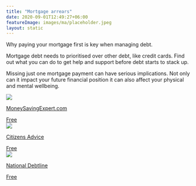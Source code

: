 ```yaml
---
title: "Mortgage arrears"
date: 2020-09-01T12:49:27+06:00
featureImage: images/ma/placeholder.jpeg
layout: static
---
```


Why paying your mortgage first is key when managing debt.

Mortgage debt needs to prioritised over other debt, like credit cards. Find out what you can do to get help and support before debt starts to stack up.

Missing just one mortgage payment can have serious implications. Not only can it impact your future financial position it can also affect your physical and mental wellbeing.

<a class="ma-link" href="https://www.moneysavingexpert.com/mortgages/mortgage-arrears-help/"><div class="ma-card ma-card-Wealth"><div class="ma-icon"><img src ="/images/icon-check.png"/></div><div class="ma-name"><p>MoneySavingExpert.com</p></div><div class="ma-paid-text"><span>Free </span></div></div></a><a class="ma-link" href="https://www.citizensadvice.org.uk/debt-and-money/help-with-debt/dealing-with-urgent-debts/dealing-with-mortgage-arrears/"><div class="ma-card ma-card-Wealth"><div class="ma-icon"><img src ="/images/icon-check.png"/></div><div class="ma-name"><p>Citizens Advice</p></div><div class="ma-paid-text"><span>Free </span></div></div></a><a class="ma-link" href="https://www.nationaldebtline.org/fact-sheet-library/mortgage-arrears-ew/"><div class="ma-card ma-card-Wealth"><div class="ma-icon"><img src ="/images/icon-check.png"/></div><div class="ma-name"><p>National Debtline</p></div><div class="ma-paid-text"><span>Free </span></div></div></a>  

<br/><br/>






